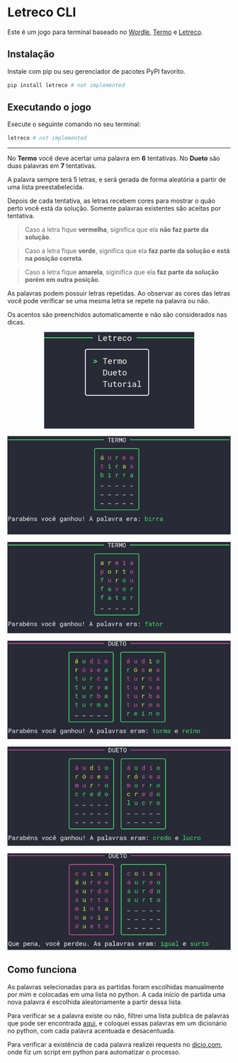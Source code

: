 # Letreco CLI
 Este é um jogo para terminal baseado no [Wordle][link-wordle], [Termo][link-termo] e [Letreco][link-letreco].

## Instalação
Instale com pip ou seu gerenciador de pacotes PyPI favorito.
```sh
pip install letreco # not implemented
```

## Executando o jogo
Execute o seguinte comando no seu terminal:
```sh
letreco # not implemented
```

---

No **Termo** você deve acertar uma palavra em **6** tentativas. No **Dueto** são duas palavras em **7** tentativas.

A palavra sempre terá 5 letras, e será gerada de forma aleatória a partir de uma lista preestabelecida.

Depois de cada tentativa, as letras recebem cores para mostrar o quão perto você está da solução.
Somente palavras existentes são aceitas por tentativa.

>Caso a letra fique **vermelha**, significa que ela **não faz parte da solução**.

>Caso a letra fique **verde**, significa que ela **faz parte da solução e está na posição correta**.

>Caso a letra fique **amarela**, siginifica que ela **faz parte da solução porém em outra posição**.

As palavras podem possuir letras repetidas.
Ao observar as cores das letras você pode verificar se uma mesma letra se repete na palavra ou não.

Os acentos são preenchidos automaticamente e não são considerados nas dicas.
<div align="center">

![menu](./assets/menu.png)

</div>

<div align="center">

![termo_1](./assets/termo_1.png)

</div>

<div align="center">

![termo_2](./assets/termo_2.png)

</div>

<div align="center">

![dueto_1](./assets/dueto_1.png)

</div>

<div align="center">

![dueto_2](./assets/dueto_2.png)

</div>

<div align="center">

![dueto_3](./assets/dueto_3.png)

</div>

## Como funciona
As palavras selecionadas para as partidas foram escolhidas manualmente por mim e colocadas em uma lista no python. A cada início de partida uma nova palavra é escolhida aleatoriamente a partir dessa lista.

Para verificar se a palavra existe ou não, filtrei uma lista publica de palavras que pode ser encontrada [aqui][link-palavras], e coloquei essas palavras em um dicionário no python, com cada palavra acentuada e desacentuada.

Para verificar a existência de cada palavra realizei requests no [dicio.com][link-dicio], onde fiz um script em python para automatizar o processo.

[link-wordle]: https://www.nytimes.com/games/wordle/index.html
[link-termo]: https://term.ooo/
[link-letreco]: https://www.gabtoschi.com/letreco/
[link-palavras]: https://github.com/fserb/pt-br
[link-dicio]: https://www.dicio.com.br/